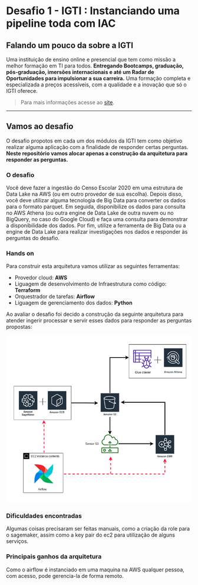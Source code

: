 # Desafio 1 - IGTI : Instanciando uma pipeline toda com IAC

## Falando um pouco da sobre a IGTI

Uma instituição de ensino online e presencial que tem como missão a melhor formação em TI para todos. **Entregando Bootcamps, graduação, pós-graduação, imersões internacionais e até um Radar de Oportunidades para impulsionar a sua carreira.** Uma formação completa e especializada a preços acessíveis, com a qualidade e a inovação que só o IGTI oferece. 

>  Para mais informações acesse ao [site](https://www.igti.com.br/).

---

## Vamos ao desafio
 O desafio propotos em cada um dos módulos da IGTI tem como objetivo realizar alguma aplicação com a finalidade de responder certas perguntas. **Neste repositório vamos alocar apenas a construção da arquitetura para responder as perguntas.**

### O desafio

Você deve fazer a ingestão do Censo Escolar 2020 em uma estrutura de Data Lake na AWS (ou em outro provedor de sua escolha). Depois disso, você deve utilizar alguma tecnologia de Big Data para converter os dados para o formato parquet. Em seguida, disponibilize os dados para consulta no AWS Athena (ou outra engine de Data Lake de outra nuvem ou no BigQuery, no caso do Google Cloud) e faça uma consulta para demonstrar a disponibilidade dos dados. Por fim, utilize a ferramenta de Big Data ou a engine de Data Lake para realizar investigações nos dados e responder às perguntas do desafio.

### Hands on

Para construir esta arquitetura vamos utilizar as seguintes ferramentas:

* Provedor cloud: **AWS**
* Liguagem de desenvolvimento de Infraestrutura como código: **Terraform**
* Orquestrador de tarefas: **Airflow**
* Liguagem de gerenciamento dos dados: **Python**

Ao avaliar o desafio foi decido a construção da seguinte arquitetura para atender ingerir processar e servir esses dados para responder as perguntas propostas:

<center><img src='img/Untitled Diagram.png'></center>

### Dificuldades encontradas

Algumas coisas precisaram ser feitas manuais, como a criação da role para o sagemaker, assim como a key pair do ec2 para utilização de alguns serviços.

### Principais ganhos da arquitetura

Como o airflow é instanciado em uma maquina na AWS qualquer pessoa, com acesso, pode gerencia-la de forma remoto.
